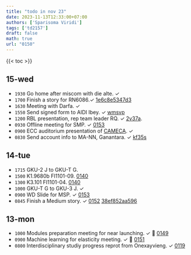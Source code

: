 ```yaml
---
title: "todo in nov 23"
date: 2023-11-13T12:33:00+07:00
authors: ['Sparisoma Viridi']
tags: ['td2157']
draft: false
math: true
url: "0150"
---
```

{{< toc >}}


## 15-wed
+ `1930` Go home after miscom with die alte. &check;
+ `1700` Finish a story for RN6086.&check; [1e6c8e5347d3](https://medium.com/@6unpnp/research-based-learning-approach-1e6c8e5347d3)
+ `1630` Meeting with Darfa. &check;
+ `1550` Send signed form to AIDI Ibey. &check; [wmsvp](https://osf.io/wmsvp)
+ `1200` RBL presentation, rep team leader RQ. &check; [2v37a](https://osf.io/2v37a).
+ `0930` Offline meeting for SMP. &check; [0153](../0153/) 
+ `0900` ECC auditorium presentation of [CAMECA](https://www.cameca.com/). &check;
+ `0830` Send account info to MA-NN, Ganantara. &check; [kf35s](https://osf.io/kf35s)


## 14-tue
+ `1715` GKU-2 J to GKU-T G.
+ `1500` K1.9680b FI1101-09. [0140](../0140/)
+ `1300` K3.101 FI1101-04. [0140](../0140/)
+ `1000` GKU-T G to GKU-3 J. &check;
+ `0900` WD Slide for MSP. &check; [0153](../0153/)
+ `0845` Finish a Medium story. &check; [0152](../0152/) [38ef852aa596](https://medium.com/@6unpnp/installing-pandas-38ef852aa596)


## 13-mon
+ `1000` Modules preparation meeting for near launching. &check; &#x1F359; [0149](../0149/) 
+ `0900` Machine learning for elasticity meeting. &check; &#x1F359; [0151](../0151/)
+ `0800` Interdisciplinary studiy progress reprot from Onexayvieng. &check; [0119](../0119/)
